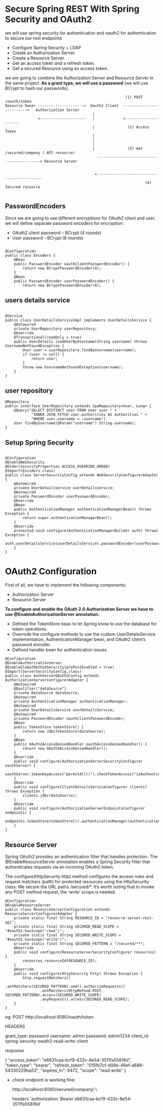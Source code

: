 # Secure Spring REST With Spring Security and OAuth2

we will use spring security for authentication and oauth2 for authentication to secure our
rest endpoints

* Configure Spring Security  + LDAP
* Create an Authorization Server.
* Create a Resource Server.
* Get an access token and a refresh token.
* Get a secured Resource using an access token.


 we are going to combine the Authorization Server and Resource Server in the same project. 
 **As a grant type, we will use a password** (we will use BCrypt to hash our passwords).


```
                                                       (1) POST /oauth/token 
Resource Owner --------------------->  Oauth2 Client  -------------------------->   Authorization Server 
                                        |
               <---------------------   |             <---------------------    
                                        |               (2) Access Token
                                        |
                                        |
                                        |
                                        |               (3) Get /secured/company ( API resource) 
                                          --------------------------------------------> Resource Server
                                              
                                              
                                         <---------------------------------------------
                                                                (4) Secured resource 
                                                                
```

## PasswordEncoders

Since we are going to use different encryptions for OAuth2 client and user,
we will define separate password encoders for encryption:

* OAuth2 client password – BCrypt (4 rounds)
* User password - BCrypt (8 rounds)


```

@Configuration
public class Encoders {
    @Bean
    public PasswordEncoder oauthClientPasswordEncoder() {
        return new BCryptPasswordEncoder(4);
    }
    @Bean
    public PasswordEncoder userPasswordEncoder() {
        return new BCryptPasswordEncoder(8);
```

## users details service

```

@Service
public class UserDetailsServiceImpl implements UserDetailsService {
    @Autowired
    private UserRepository userRepository;
    @Override
    @Transactional(readOnly = true)
    public UserDetails loadUserByUsername(String username) throws UsernameNotFoundException {
        User user = userRepository.findByUsername(username);
        if (user != null) {
            return user;
        }
        throw new UsernameNotFoundException(username);
    }
}

```

## user repository

```
@Repository
public interface UserRepository extends JpaRepository<User, Long> {
    @Query("SELECT DISTINCT user FROM User user " +
            "INNER JOIN FETCH user.authorities AS authorities " +
            "WHERE user.username = :username")
    User findByUsername(@Param("username") String username);
}
```

## Setup Spring Security

```

@Configuration
@EnableWebSecurity
@Order(SecurityProperties.ACCESS_OVERRIDE_ORDER)
@Import(Encoders.class)
public class ServerSecurityConfig extends WebSecurityConfigurerAdapter {
    @Autowired
    private UserDetailsService userDetailsService;
    @Autowired
    private PasswordEncoder userPasswordEncoder;
    @Override
    @Bean
    public AuthenticationManager authenticationManagerBean() throws Exception {
        return super.authenticationManagerBean();
    }
    @Override
    protected void configure(AuthenticationManagerBuilder auth) throws Exception {
        auth.userDetailsService(userDetailsService).passwordEncoder(userPasswordEncoder);
    }
}

```


# OAuth2 Configuration

First of all, we have to implement the following components:

* Authorization Server
* Resource Server

**To configure and enable the OAuth 2.0 Authorization Server we have to use @EnableAuthorizationServer annotation.**

* Defined the TokenStore bean to let Spring know to use the database for token operations.
* Overrode the configure methods to use the custom UserDetailsService implementation,
  AuthenticationManager bean, and OAuth2 client’s password encoder.
* Defined handler bean for authentication issues.


```
@Configuration
@EnableAuthorizationServer
@EnableGlobalMethodSecurity(prePostEnabled = true)
@Import(ServerSecurityConfig.class)
public class AuthServerOAuth2Config extends AuthorizationServerConfigurerAdapter {
    @Autowired
    @Qualifier("dataSource")
    private DataSource dataSource;
    @Autowired
    private AuthenticationManager authenticationManager;
    @Autowired
    private UserDetailsService userDetailsService;
    @Autowired
    private PasswordEncoder oauthClientPasswordEncoder;
    @Bean
    public TokenStore tokenStore() {
        return new JdbcTokenStore(dataSource);
    }
    @Bean
    public OAuth2AccessDeniedHandler oauthAccessDeniedHandler() {
        return new OAuth2AccessDeniedHandler();
    }
    @Override
    public void configure(AuthorizationServerSecurityConfigurer oauthServer) {
        oauthServer.tokenKeyAccess("permitAll()").checkTokenAccess("isAuthenticated()").passwordEncoder(oauthClientPasswordEncoder);
    }
    @Override
    public void configure(ClientDetailsServiceConfigurer clients) throws Exception {
        clients.jdbc(dataSource);
    }
    @Override
    public void configure(AuthorizationServerEndpointsConfigurer endpoints) {
        endpoints.tokenStore(tokenStore()).authenticationManager(authenticationManager).userDetailsService(userDetailsService);
    }
}
```

## Resource Server

Spring OAuth2 provides an authentication filter that handles protection.
The @EnableResourceServer annotation enables a Spring Security filter that authenticates requests via an incoming OAuth2 token.

The configure(HttpSecurity http) method configures the access rules and request matchers (path) for
protected resources using the HttpSecurity class. We secure the URL paths /secured/*. 
It’s worth noting that to invoke any POST method request, the ‘write’ scope is needed.


```
@Configuration
@EnableResourceServer
public class ResourceServerConfiguration extends ResourceServerConfigurerAdapter {
    private static final String RESOURCE_ID = "resource-server-rest-api";
    private static final String SECURED_READ_SCOPE = "#oauth2.hasScope('read')";
    private static final String SECURED_WRITE_SCOPE = "#oauth2.hasScope('write')";
    private static final String SECURED_PATTERN = "/secured/**";
    @Override
    public void configure(ResourceServerSecurityConfigurer resources) {
        resources.resourceId(RESOURCE_ID);
    }
    @Override
    public void configure(HttpSecurity http) throws Exception {
        http.requestMatchers()
                .antMatchers(SECURED_PATTERN).and().authorizeRequests()
                .antMatchers(HttpMethod.POST, SECURED_PATTERN).access(SECURED_WRITE_SCOPE)
                .anyRequest().access(SECURED_READ_SCOPE);
    }
}
```

eg:
POST http://localhost:8080/oauth/token


HEADERS

grant_type: password
username: admin
password: admin1234
client_id: spring-security-oauth2-read-write-client

response


{
    "access_token": "e6631caa-bcf9-433c-8e54-3511fa55816d",
    "token_type": "bearer",
    "refresh_token": "015fb7cf-d09e-46ef-a686-54330229ba53",
    "expires_in": 9472,
    "scope": "read write"
}

* check endpoint is working fine:

  http://localhost:8080/secured/company/ \
  
  headers
  'authorization: Bearer e6631caa-bcf9-433c-8e54-3511fa55816d'
